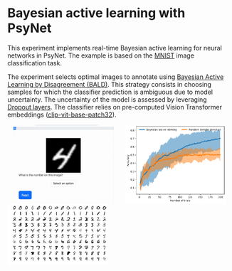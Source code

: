 # Bayesian active learning with PsyNet

This experiment implements real-time Bayesian active learning for neural networks in PsyNet.
The example is based on the [MNIST](https://ieeexplore.ieee.org/abstract/document/6296535) image classification task.

The experiment selects optimal images to annotate
using [Bayesian Active Learning by Disagreement (BALD)](https://arxiv.org/abs/1703.02910).
This strategy consists in choosing samples for which the classifier prediction is ambiguous due to model uncertainty.
The uncertainty of the model is assessed by leveraging [Dropout layers](https://arxiv.org/abs/1506.02142).
The classifier relies on pre-computed Vision Transformer
embeddings ([clip-vit-base-patch32](https://huggingface.co/openai/clip-vit-base-patch32)).

<div style="display: flex; justify-content: space-around;">
  <img src="output/demo.gif" alt="demo" width="45%">
  <img src="output/active_vs_static.png" alt="Performance" width="45%">
</div>

<div style="justify-content: space-around;"><img src="output/MNIST.png" alt="MNIST" width="45%"></div>